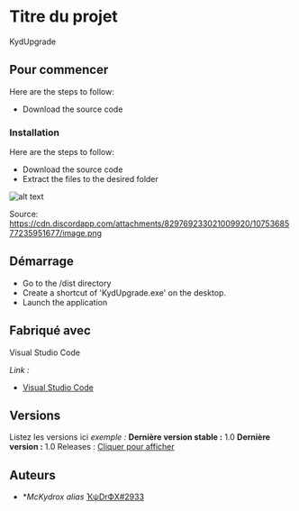 # Titre du projet
KydUpgrade


## Pour commencer

Here are the steps to follow:
- Download the source code

### Installation

Here are the steps to follow:
- Download the source code
- Extract the files to the desired folder


![alt text](https://cdn.discordapp.com/attachments/829769233021009920/1075368577235951677/image.png)

Source: https://cdn.discordapp.com/attachments/829769233021009920/1075368577235951677/image.png

## Démarrage

- Go to the /dist directory
- Create a shortcut of 'KydUpgrade.exe' on the desktop.
- Launch the application


## Fabriqué avec

Visual Studio Code

_Link :_
* [Visual Studio Code](https://www.google.com/url?sa=t&rct=j&q=&esrc=s&source=web&cd=&ved=2ahUKEwjCkIiorpf9AhVTT8AKHURBAEQQFnoECBEQAQ&url=https%3A%2F%2Fcode.visualstudio.com%2F&usg=AOvVaw15O90sm1ios8AUpw56hCml) 


## Versions
Listez les versions ici 
_exemple :_
**Dernière version stable :** 1.0
**Dernière version :** 1.0
Releases : [Cliquer pour afficher](https://github.com/McKydrox/KydUpgrade/releases/tag/Upgrade)


## Auteurs

* **McKydrox* _alias_ [ҠψDrФX#2933](https://discord.com)


